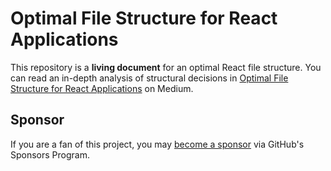 # Optimal File Structure for React Applications

This repository is a **living document** for an optimal React file structure.
You can read an in-depth analysis of structural decisions in
[Optimal File Structure for React Applications](https://medium.com/@Charles_Stover/optimal-file-structure-for-react-applications-f3e35ad0a145)
on Medium.

## Sponsor

If you are a fan of this project, you may
[become a sponsor](https://github.com/sponsors/CharlesStover)
via GitHub's Sponsors Program.
